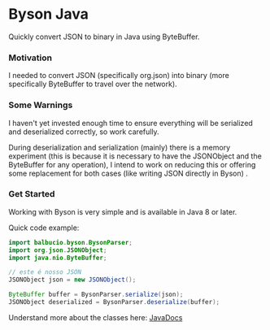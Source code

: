 # Byson Java
Quickly convert JSON to binary in Java using ByteBuffer.

### Motivation
I needed to convert JSON (specifically org.json) into binary (more specifically ByteBuffer to travel over the network).

### Some Warnings
I haven't yet invested enough time to ensure everything will be serialized and deserialized correctly, so work carefully.

During deserialization and serialization (mainly) there is a memory experiment (this is because it is necessary to have the JSONObject and the ByteBuffer for any operation), I intend to work on reducing this or offering some replacement for both cases (like writing JSON directly in Byson) .

### Get Started
Working with Byson is very simple and is available in Java 8 or later.

Quick code example:

```java
import balbucio.byson.BysonParser;
import org.json.JSONObject;
import java.nio.ByteBuffer;

// este é nosso JSON
JSONObject json = new JSONObject();

ByteBuffer buffer = BysonParser.serialize(json);
JSONObject deserialized = BysonParser.deserialize(buffer);
```

Understand more about the classes here: [JavaDocs](https://srbalbucio.github.io/byson-java/)